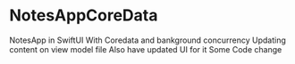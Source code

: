 # NotesAppCoreData
NotesApp in SwiftUI With Coredata and bankground concurrency
Updating content on view model file
Also have updated UI for it
Some Code change
